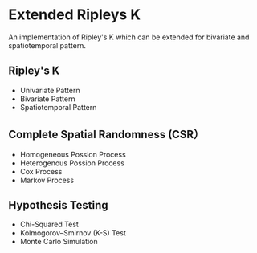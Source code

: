# Extended Ripleys K
An implementation of Ripley's K which can be extended for bivariate and spatiotemporal pattern.

## Ripley's K
* Univariate Pattern
* Bivariate Pattern
* Spatiotemporal Pattern

## Complete Spatial Randomness (CSR）
* Homogeneous Possion Process
* Heterogenous Possion Process
* Cox Process
* Markov Process

## Hypothesis Testing
* Chi-Squared Test
* Kolmogorov–Smirnov (K-S) Test
* Monte Carlo Simulation
